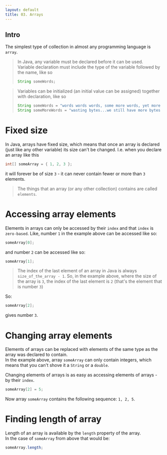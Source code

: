 ```yaml
---
layout: default
title: 03. Arrays
---
```


## Intro
The simplest type of collection in almost any programming language is `array`.

> In Java, any variable must be declared before it can be used.  
> Variable declaration must include the type of the variable followed by the name, like so
> ```java
> String someWords;
> ```

> Variables can be initialized (an initial value can be assigned) together with declaration, like so
> ```java
> String someWords = "words words words, some more words, yet more words...";
> String someMoreWords = "wasting bytes...we still have more bytes on the disk...";
> ```

# Fixed size
In Java, arrays have fixed size, which means that once an array is declared (just like any other variable) its size can't be changed. I.e. when you declare an array like this

```java
int[] someArray = { 1, 2, 3 };
```

it will forever be of size `3` - it can never contain fewer or more than `3` elements.  

> The things that an array (or any other collection) contains are called `elements`.

# Accessing array elements
Elements in arrays can only be accessed by their `index` and that `index` is `zero-based`. Like, number `1` in the example above can be accessed like so:

```java
someArray[0];
```
and number `2` can be accessed like so:

```java
someArray[1];
```

> The index of the last element of an array in Java is always `size_of_the_array - 1`. So, in the example above, where the size of the array is `3`, the index of the last element is `2` (that's the element that is number `3`)

So:
```java
someArray[2];
```
gives number `3`.

# Changing array elements
Elements of arrays can be replaced with elements of the same type as the array was declared to contain.  
In the example above, array `someArray` can only contain integers, which means that you 
can't shove it a `String` or a `double`.

Changing elements of arrays is as easy as accessing elements of arrays - by their `index`.

```java
someArray[2] = 5;
```

Now array `someArray` contains the following sequence: `1, 2, 5`.

# Finding length of array
Length of an array is available by the `length` property of the array.  
In the case of `someArray` from above that would be:

```java
someArray.length;
```
